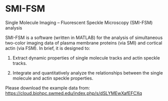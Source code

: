 # SMI-FSM

Single Molecule Imaging – Fluorescent Speckle Microscopy (SMI-FSM) analysis

SMI-FSM is a software (written in MATLAB) for the analysis of simultaneous two-color imaging data of plasma membrane proteins (via SMI) and cortical actin (via FSM). In brief, it is designed to:

1. Extract dynamic properties of single molecule tracks and actin speckle tracks.

2. Integrate and quantitatively analyze the relationships between the single molecule and actin speckle properties.

Please download the example data from: https://cloud.biohpc.swmed.edu/index.php/s/dSLYMEwXafEFCXq
